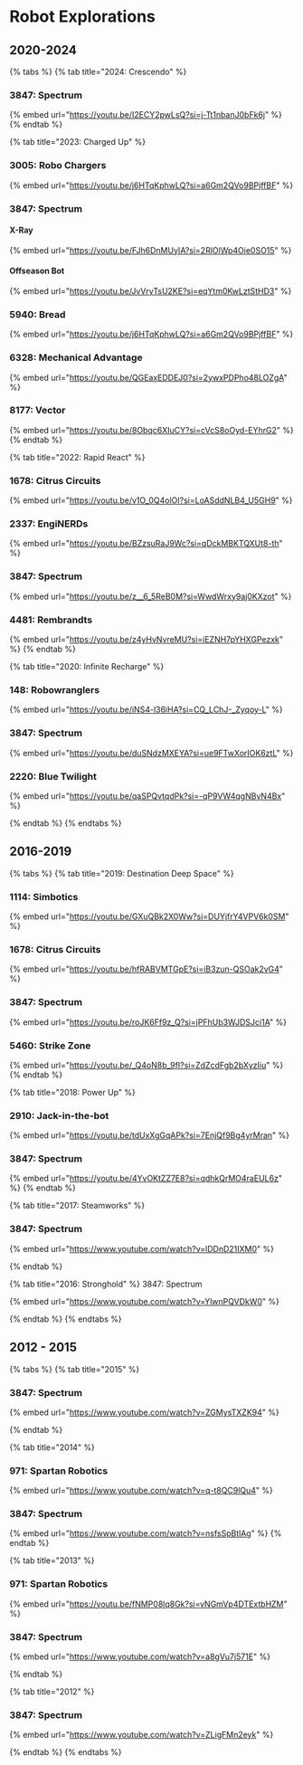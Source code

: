 # Robot Explorations

## 2020-2024



{% tabs %}
{% tab title="2024: Crescendo" %}
### 3847: Spectrum

{% embed url="https://youtu.be/I2ECY2pwLsQ?si=j-Tt1nbanJ0bFk6j" %}
{% endtab %}

{% tab title="2023: Charged Up" %}
### 3005: Robo Chargers

{% embed url="https://youtu.be/j6HTqKphwLQ?si=a6Gm2QVo9BPjffBF" %}

### 3847: Spectrum

#### X-Ray

{% embed url="https://youtu.be/FJh6DnMUyIA?si=2RlOlWp4Oie0SO15" %}

#### Offseason Bot

{% embed url="https://youtu.be/JvVryTsU2KE?si=eqYtm0KwLztStHD3" %}

### 5940: Bread

{% embed url="https://youtu.be/j6HTqKphwLQ?si=a6Gm2QVo9BPjffBF" %}

### 6328: Mechanical Advantage

{% embed url="https://youtu.be/QGEaxEDDEJ0?si=2ywxPDPho48LOZgA" %}

### 8177: Vector

{% embed url="https://youtu.be/8Obqc6XIuCY?si=cVcS8oOyd-EYhrG2" %}
{% endtab %}

{% tab title="2022: Rapid React" %}
### 1678: Citrus Circuits

{% embed url="https://youtu.be/v1O_0Q4olOI?si=LoASddNLB4_U5GH9" %}

### 2337: EngiNERDs

{% embed url="https://youtu.be/BZzsuRaJ9Wc?si=qDckMBKTQXUt8-th" %}



### 3847: Spectrum

{% embed url="https://youtu.be/z__6_5ReB0M?si=WwdWrxy9aj0KXzot" %}

### 4481: Rembrandts

{% embed url="https://youtu.be/z4yHvNvreMU?si=iEZNH7pYHXGPezxk" %}
{% endtab %}

{% tab title="2020: Infinite Recharge" %}
### 148: Robowranglers

{% embed url="https://youtu.be/iNS4-l36iHA?si=CQ_LChJ-_Zyqoy-L" %}

### 3847: Spectrum

{% embed url="https://youtu.be/duSNdzMXEYA?si=ue9FTwXorIOK6ztL" %}

### 2220: Blue Twilight

{% embed url="https://youtu.be/qaSPQvtqdPk?si=-qP9VW4qgNByN4Bx" %}


{% endtab %}
{% endtabs %}

## 2016-2019

{% tabs %}
{% tab title="2019: Destination Deep Space" %}
### 1114: Simbotics

{% embed url="https://youtu.be/GXuQBk2X0Ww?si=DUYjfrY4VPV6k0SM" %}

### 1678: Citrus Circuits

{% embed url="https://youtu.be/hfRABVMTGpE?si=iB3zun-QSOak2vG4" %}

### 3847: Spectrum

{% embed url="https://youtu.be/roJK6Ff9z_Q?si=jPFhUb3WJDSJci1A" %}



### 5460: Strike Zone

{% embed url="https://youtu.be/_Q4oN8b_9fI?si=ZdZcdFgb2bXyzIiu" %}
{% endtab %}

{% tab title="2018: Power Up" %}
### 2910: Jack-in-the-bot

{% embed url="https://youtu.be/tdUxXgGqAPk?si=7EnjQf9Bg4yrMran" %}

### 3847: Spectrum

{% embed url="https://youtu.be/4YvOKtZZ7E8?si=qdhkQrMO4raEUL6z" %}
{% endtab %}

{% tab title="2017: Steamworks" %}
### 3847: Spectrum

{% embed url="https://www.youtube.com/watch?v=lDDnD21IXM0" %}


{% endtab %}

{% tab title="2016: Stronghold" %}
3847: Spectrum

{% embed url="https://www.youtube.com/watch?v=YlwnPQVDkW0" %}


{% endtab %}
{% endtabs %}

## 2012 - 2015

{% tabs %}
{% tab title="2015" %}
### 3847: Spectrum

{% embed url="https://www.youtube.com/watch?v=ZGMysTXZK94" %}


{% endtab %}

{% tab title="2014" %}
### 971: Spartan Robotics

{% embed url="https://www.youtube.com/watch?v=q-t8QC9lQu4" %}

### 3847: Spectrum

{% embed url="https://www.youtube.com/watch?v=nsfsSpBtlAg" %}
{% endtab %}

{% tab title="2013" %}
### 971: Spartan Robotics

{% embed url="https://youtu.be/fNMP08lq8Gk?si=vNGmVp4DTExtbHZM" %}

### 3847: Spectrum

{% embed url="https://www.youtube.com/watch?v=a8gVu7j571E" %}


{% endtab %}

{% tab title="2012" %}
### 3847: Spectrum

{% embed url="https://www.youtube.com/watch?v=ZLigFMn2eyk" %}


{% endtab %}
{% endtabs %}
















